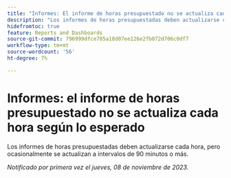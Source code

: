 ```yaml
---
title: "Informes: El informe de horas presupuestado no se actualiza cada hora según lo esperado"
description: "Los informes de horas presupuestadas deben actualizarse cada hora, pero ocasionalmente se actualizan a intervalos de 90 minutos o más."
hidefromtoc: true
feature: Reports and Dashboards
source-git-commit: 796999dfce705a18d07ee126e2fb072d706c0df7
workflow-type: tm+mt
source-wordcount: '56'
ht-degree: 7%

---
```



# Informes: el informe de horas presupuestado no se actualiza cada hora según lo esperado

Los informes de horas presupuestadas deben actualizarse cada hora, pero ocasionalmente se actualizan a intervalos de 90 minutos o más.

_Notificado por primera vez el jueves, 08 de noviembre de 2023._
